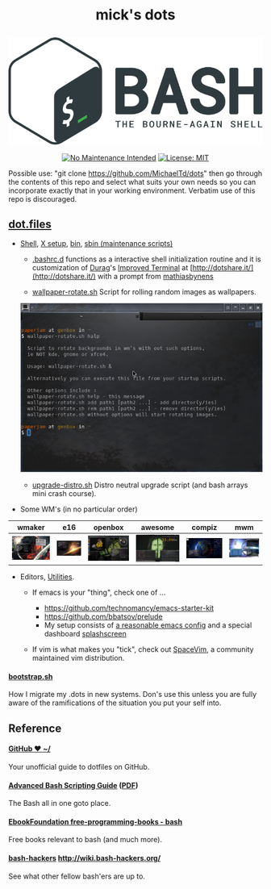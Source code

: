 # <p align="center">mick's dots</p>
<p align="center"><a href="http://www.tldp.org/LDP/abs/html/abs-guide.html"><img alt="bash-logo" src="assets/BASH_logo-transparent-bg-color.svg"></a></p>
<p align="center"><a href="http://unmaintained.tech/"><img alt="No Maintenance Intended" src="http://unmaintained.tech/badge.svg"></a> <a href="https://opensource.org/licenses/MIT"><img alt="License: MIT" src="https://img.shields.io/badge/License-MIT-yellow.svg"></a></p>

  Possible use: "git clone https://github.com/MichaelTd/dots" then go through the contents of this repo and select what suits your own needs so you can incorporate exactly that in your working environment. Verbatim use of this repo is discouraged.

## [dot.files](dot.files)

* [Shell](dot.files/.bash_profile), [X setup](dot.files/.xinitrc), [bin](dot.files/bin/), [sbin (maintenance scripts)](dot.files/sbin/)

  * [.bashrc.d](dot.files/.bashrc.d) functions as a interactive shell initialization routine and it is customization of [Durag](http://dotshare.it/~Durag/)'s [Improved Terminal](http://dotshare.it/dots/1027/) at [http://dotshare.it/](http://dotshare.it/) with a prompt from [mathiasbynens](https://github.com/mathiasbynens/dotfiles)

  * [wallpaper-rotate.sh](dot.files/bin/wallpaper-rotate.sh)
  Script for rolling random images as wallpapers.

  <p align="center"><a href="dot.files/bin/wallpaper-rotate.sh"><img alt="Help screen" src="assets/wpr.png"></a></p>

  * [upgrade-distro.sh](dot.files/sbin/upgrade-distro.sh)
  Distro neutral upgrade script (and bash arrays mini crash course).


* Some WM's (in no particular order)

|wmaker|e16|openbox|awesome|compiz|mwm|
| ---- | ---- | ---- | ---- | ---- | ---- |
|<a href="dot.files/GNUstep/"><img alt="Window Maker" src="assets/wmaker.png"></a>|<a href="dot.files/.e16/"><img alt="e16" src="assets/e16.png"></a>|<a href="dot.files/.config/openbox/"><img alt="openbox" src="assets/openbox.png"></a>|<a href="dot.files/.config/awesome/"><img alt="awesome" src="assets/awesome.png"></a>|<a href="dot.files/.config/compiz/"><img alt="Compiz" src="assets/compiz.png"></a>|<a href="dot.files/.mwmrc"><img alt="Motif WM" src="assets/mwm.png"></a>|

* Editors, [Utilities](dot.files/.tmux.conf).

   * If emacs is your "thing", check one of ...

     * https://github.com/technomancy/emacs-starter-kit
     * https://github.com/bbatsov/prelude
     * My setup consists of [a reasonable emacs config](https://github.com/purcell/emacs.d) and a special dashboard [splashscreen](https://github.com/notarock/.emacs.d/blob/master/splash.png)

  * If vim is what makes you "tick", check out [SpaceVim](https://github.com/SpaceVim/SpaceVim), a community maintained vim distribution.

#### [bootstrap.sh](bootstrap.sh)
How I migrate my .dots in new systems. Don's use this unless you are fully aware of the ramifications of the situation you put your self into.

## Reference
#### [GitHub ❤ ~/](https://dotfiles.github.io/)
Your unofficial guide to dotfiles on GitHub.

#### [Advanced Bash Scripting Guide](http://www.tldp.org/LDP/abs/html/abs-guide.html) ([PDF](http://www.tldp.org/LDP/abs/abs-guide.pdf))
The Bash all in one goto place.

#### [EbookFoundation free-programming-books - bash](https://github.com/EbookFoundation/free-programming-books/blob/master/free-programming-books.md#bash)
Free books relevant to bash (and much more).

#### [bash-hackers](http://wiki.bash-hackers.org/) http://wiki.bash-hackers.org/
See what other fellow bash'ers are up to.
